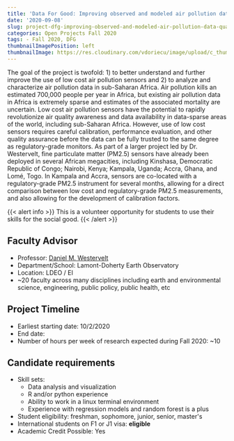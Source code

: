 ```yaml
---
title: 'Data For Good: Improving observed and modeled air pollution data quality over sub-Saharan Africa using machine learning'
date: '2020-09-08'
slug: project-dfg-improving-observed-and-modeled-air-pollution-data-quality-over-sub-saharan-africa-using-machine-learning
categories: Open Projects Fall 2020
tags: - Fall 2020, DFG
thumbnailImagePosition: left
thumbnailImage: https://res.cloudinary.com/vdoriecu/image/upload/c_thumb,w_200,g_face/v1579110178/construction_c6dqbd.png
---
```

The goal of the project is twofold: 1) to better understand and further improve the use of low cost air pollution sensors and 2) to analyze and characterize air pollution data in sub-Saharan Africa. Air pollution kills an estimated 700,000 people per year in Africa, but existing air pollution data in Africa is extremely sparse and estimates of the associated mortality are uncertain. Low cost air pollution sensors have the potential to rapidly revolutionize air quality awareness and data availability in data-sparse areas of  the world, including sub-Saharan Africa. However, use of low cost sensors requires careful calibration, performance evaluation, and other quality assurance before the data can be fully trusted to the same degree as regulatory-grade monitors. As part of a larger project led by Dr. Westervelt, fine particulate matter (PM2.5) sensors have already been deployed in several African megacities, including Kinshasa, Democratic Republic of Congo; Nairobi, Kenya; Kampala, Uganda; Accra, Ghana, and Lomé, Togo. In Kampala and Accra, sensors are co-located with a regulatory-grade PM2.5 instrument for several months, allowing for a direct comparison between low cost and regulatory-grade PM2.5 measurements, and also allowing for the development of calibration factors. 

<!--more-->

{{< alert info >}}
This is a volunteer opportunity for students to use their skills for the social good.
{{< /alert >}}

## Faculty Advisor
+ Professor: [Daniel M. Westervelt](http://aqtoolbox.org/)
+ Department/School: Lamont-Doherty Earth Observatory
+ Location: LDEO / EI 
+ ~20 faculty across many disciplines including earth and environmental science, engineering, public policy, public health, etc

## Project Timeline
+ Earliest starting date: 10/2/2020
+ End date: 
+ Number of hours per week of research expected during Fall 2020: ~10

## Candidate requirements
+ Skill sets: 
  - Data analysis and visualization
  - R and/or python experience
  - Ability to work in a linux terminal environment
  - Experience with regression models and random forest is a plus
+ Student eligibility: freshman, sophomore, junior, senior, master's
+ International students on F1 or J1 visa: **eligible**
+ Academic Credit Possible: Yes

